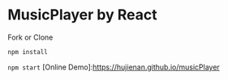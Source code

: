 # MusicPlayer by React

Fork or Clone

`
npm install
`

`
npm start
`
[Online Demo]:https://hujienan.github.io/musicPlayer
